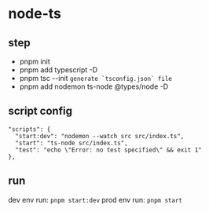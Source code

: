 # node-ts

## step
- pnpm init
- pnpm add typescript -D
- pnpm tsc --init 
```generate `tsconfig.json` file```
- pnpm add nodemon ts-node @types/node -D

## script config
```
"scripts": {
  "start:dev": "nodemon --watch src src/index.ts",
  "start": "ts-node src/index.ts",
  "test": "echo \"Error: no test specified\" && exit 1"
},
```

## run
dev env run: `pnpm start:dev`
prod env run: `pnpm start`